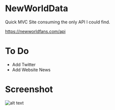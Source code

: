 # NewWorldData
Quick MVC Site consuming the only API I could find.

https://newworldfans.com/api

# To Do
- Add Twitter
- Add Website News

# Screenshot
![alt text](https://i.imgur.com/rg9SgOy.png)
